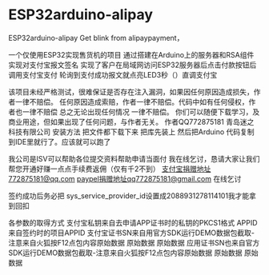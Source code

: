 # ESP32arduino-alipay
ESP32arduino-alipay Get blink from alipaypayment，

一个仅使用ESP32实现售货机的项目
通过搭建在Arduino上的服务器和RSA组件实现对支付宝报文签名
实现了客户在局域网访问ESP32服务器后点击付款按钮后调用支付宝支付
轮询到支付成功报文就点亮LED3秒（）直调支付宝

该项目未经严格测试，很难保证是否存在注入漏洞，如果因任何原因造成损失，作者一律不赔偿。
任何原因造成索赔，作者一律不赔偿。代码中如有任何侵权，作者也一律不赔偿
总之无论出现任何情况 一律不赔偿。
你们可以随便下载学习，及商业用途，但如果出现了任何问题，与作者无关。
作者QQ772875181 青岛迷之科技有限公司
安装方法
把文件都下载下来 把库先装上
然后把Arduino 代码复制到IDE里就行了。应该就可以跑了

我公司是ISV可以帮助各位提交资料帮助申请当面付
我在线乞讨，恳请大家让我们帮您开通好赚一点点手续费返佣（仅有千2不到）
支付宝捐赠地址772875181@qq.com
paypel捐赠地址qq772875181@gmail.com
在线乞讨

签约成功后务必把
sys_service_provider_id设置成2088931278114101我才能拿到回扣


各参数的取得方式
支付宝私钥来自去申请APP证书时的私钥的PKCS1格式
APPID来自签约时的项目APPID
支付宝证书SN来自用官方SDK运行DEMO数据包截取-注意来自火狐按F12点包内容原始数据 原始数据 原始数据
应用证书SN也来自官方SDK运行DEMO数据包截取-注意来自火狐按F12点包内容原始数据 原始数据 原始数据
